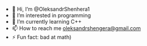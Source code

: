 - 👋 Hi, I’m @OleksandrShenhera1
- 👀 I’m interested in programming
- 🌱 I’m currently learning C++
- 📫 How to reach me oleksandrshengera@gmail.com
- ⚡ Fun fact: bad at math)
<!---
OleksandrShenhera1/OleksandrShenhera1 is a ✨ special ✨ repository because its `README.md` (this file) appears on your GitHub profile.
You can click the Preview link to take a look at your changes.
--->
